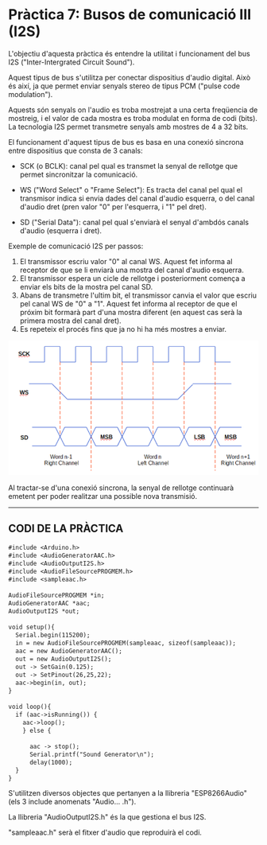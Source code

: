 # Pràctica 7: Busos de comunicació III (I2S)
L'objectiu d'aquesta pràctica és entendre la utilitat i funcionament del bus I2S ("Inter-Intergrated Circuit Sound"). 

Aquest tipus de bus s'utilitza per conectar dispositius d'audio digital. Això és així, ja que permet enviar senyals stereo de tipus PCM ("pulse code modulation"). 

Aquests són senyals on l'audio es troba mostrejat a una certa freqüencia de mostreig, i el valor de cada mostra es troba modulat en forma de codi (bits). La tecnologia I2S permet transmetre senyals amb mostres de 4 a 32 bits.

El funcionament d'aquest tipus de bus es basa en una conexió sincrona entre dispositius que consta de 3 canals:

* SCK (o BCLK): canal pel qual es transmet la senyal de rellotge que permet sincronitzar la comunicació.

* WS ("Word Select" o "Frame Select"): Es tracta del canal pel qual el transmisor indica si envia dades del canal d'audio esquerra, o del canal d'audio dret (pren valor "0" per l'esquerra, i "1" pel dret).

* SD ("Serial Data"): canal pel qual s'enviarà el senyal d'ambdós canals d'audio (esquerra i dret). 

Exemple de comunicació I2S per passos:

1. El transmissor escriu valor "0" al canal WS. Aquest fet informa al receptor de que se li enviarà una mostra del canal d'audio esquerra.
2. El transmissor espera un cicle de rellotge i posteriorment comença a enviar els bits de la mostra pel canal SD.
3. Abans de transmetre l'ultim bit, el transmissor canvia el valor que escriu pel canal WS de "0" a "1". Aquest fet informa al receptor de que el próxim bit formarà part d'una mostra diferent (en aquest cas serà la primera mostra del canal dret). 
4. Es repeteix el procés fins que ja no hi ha més mostres a enviar.

![diagramaI2S](diagramaI2S.png)

Al tractar-se d'una conexió sincrona, la senyal de rellotge continuarà emetent per poder realitzar una possible nova transmisió.
___
## CODI DE LA PRÀCTICA
```
#include <Arduino.h>
#include <AudioGeneratorAAC.h>
#include <AudioOutputI2S.h>
#include <AudioFileSourcePROGMEM.h>
#include <sampleaac.h>

AudioFileSourcePROGMEM *in;
AudioGeneratorAAC *aac;
AudioOutputI2S *out;

void setup(){
  Serial.begin(115200);
  in = new AudioFileSourcePROGMEM(sampleaac, sizeof(sampleaac));
  aac = new AudioGeneratorAAC();
  out = new AudioOutputI2S();
  out -> SetGain(0.125);
  out -> SetPinout(26,25,22);
  aac->begin(in, out);
}

void loop(){
  if (aac->isRunning()) {
    aac->loop();
    } else {

      aac -> stop();
      Serial.printf("Sound Generator\n");
      delay(1000);
  }
}
```
S'utilitzen diversos objectes que pertanyen a la llibreria "ESP8266Audio" (els 3 include anomenats "Audio... .h").

La llibreria "AudioOutputI2S.h" és la que gestiona el bus I2S.

"sampleaac.h" serà el fitxer d'audio que reproduirà el codi. 


